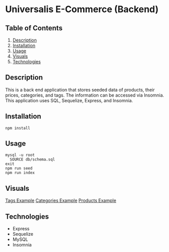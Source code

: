 # Universalis E-Commerce (Backend)

## Table of Contents
1. [Description](#description)
2. [Installation](#installation)
3. [Usage](#usage)
4. [Visuals](#visuals)
5. [Technologies](#contributions)

## Description
This is a back end application that stores seeded data of products, their prices, categories, and tags. The information can be accessed via Insomnia. This application uses SQL, Sequelize, Express, and Insomnia.

## Installation
    npm install

## Usage
    mysql -u root
      SOURCE db/schema.sql
    exit
    npm run seed
    npm run index

## Visuals
[Tags Example](https://youtu.be/e4bBh0SyEZ4)
[Categories Example](https://youtu.be/4kOqiedsmOg)
[Products Example](https://youtu.be/7L7rDV9Dfzg)

## Technologies
* Express
* Sequelize
* MySQL
* Insomnia